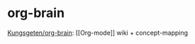 # org-brain

[Kungsgeten/org-brain](https://github.com/Kungsgeten/org-brain): [[Org-mode]] wiki + concept-mapping

